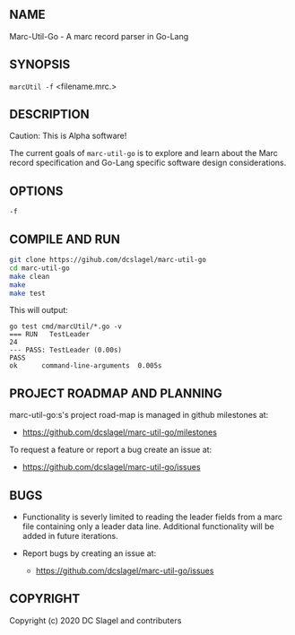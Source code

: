 
NAME
----
Marc-Util-Go - A marc record parser in Go-Lang 

SYNOPSIS
--------

`marcUtil -f` <filename.mrc.>

DESCRIPTION
-----------
Caution: This is Alpha software!

The current goals of `marc-util-go` is to explore and learn about the Marc
record specification and Go-Lang specific software design considerations.


OPTIONS
-------

`-f`
  <a  marc file of parse>

COMPILE AND RUN
---------------

```bash
git clone https://gihub.com/dcslagel/marc-util-go
cd marc-util-go 
make clean
make
make test
```

This will output:

```
go test cmd/marcUtil/*.go -v
=== RUN   TestLeader
24
--- PASS: TestLeader (0.00s)
PASS
ok      command-line-arguments  0.005s
```

PROJECT ROADMAP AND PLANNING
----------------------------

marc-util-go:s's project road-map is managed in github milestones at:
- https://github.com/dcslagel/marc-util-go/milestones

To request a feature or report a bug create an issue at:
- https://github.com/dcslagel/marc-util-go/issues

BUGS
----

- Functionality is severly limited to reading the leader fields from a marc file
  containing only a leader data line.  Additional functionality will be added
  in future iterations.

- Report bugs by creating an issue at:
  - https://github.com/dcslagel/marc-util-go/issues

COPYRIGHT
------

Copyright (c) 2020 DC Slagel and contributers
